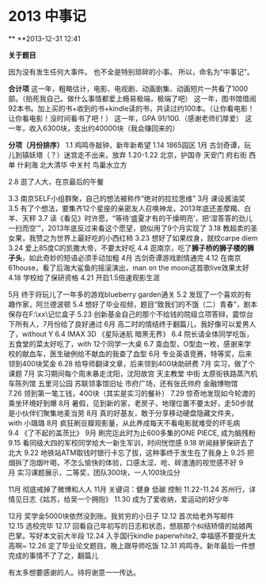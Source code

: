 # 2013 中事记


** **2013-12-31 12:41

**关于题目**

因为没有发生任何大事件。
也不全是特别琐碎的小事。
所以，命名为“中事记”。

**合计项**
这一年，粗略估计，电影、电视剧、动画剧集、动画短片一共看了1000部。（拍死我自己。做什么事情都爱上瘾易极端，极端了吧）
这一年，图书馆借阅92本书。加上买的书+收到的书+kindle读的书，共读过约100本。（让你看电影！让你看电影！没时间看书了吧！）
这一年，GPA 91/100.（感谢老师们厚爱）
这一年，收入6300块，支出约40000块（我会赚回来的）

**分项（月份排序）**
1.1 鸡鸣寺敲钟，新年新希望
1.14 1865园区
1月 古剑奇谭，玩儿到镇妖塔（？）迷宫走不出来，放弃
1.20-1.22 北京，护国寺 天安门 府右街 西单 什刹海 北大清华 中关村 鸟巢水立方

2.8 逛了人大，在京最后的午餐

3.3 南京SELF小组群聚，自己的想法被称作“绝对的拉拉思维”
3月 课设酱油奖
3.5 有了个想法，要集齐12个星座的亲密友人召唤神龙，2013年底还差摩羯、白羊、天秤
3.7 读《看见》时许愿，“等待‘盛夏才有的干燥明亮’，把‘湿答答的劲儿一扫而空’”，2013年底反过来看这个愿望，貌似用了9个月实现了
3.18 教超卖的圣女果，我赞之为世界上最好吃的小西红柿
3.23 想好了如果纹身，就纹carpe diem
3.24 爱上85度C的凯撒大帝，不要太好吃
4.4 逛南京，吃了**狮子桥的狮子楼的狮子头**，如此奇妙的短语必须手动加粗
4月 古剑奇谭游戏剧情通完
4.12 在南京61house，看了后海大鲨鱼的摇滚演出，man on the moon这首歌live效果太好
4.18 学校给了保研资格
4.21 开启1.5倍速观影生涯

5月 终于将玩儿了一年多的游戏blueberry garden通关
5.2 发现了一个喜欢的有趣作家，阿兰德波顿
5.4 想好了毕业视频，题目“致我们的不饿（二）青春”，剧本保存在F:\xx\记忆盒子
5.23 创新基金自己的那个不给钱的院级立项答辩，震惊台下所有人，7月份给了良好通过
6月 高二时的情结终于翻篇儿，我好像可以爱男人了，without Y
6.4 IMAX 3D 《星际迷航 暗黑无界》
6.4 院长请全体同学吃饭，五食堂的菜太好吃了，with 12个同学一大桌
6.7 查血型，O型血一枚，感谢来学校的献血车，医生破例给不献血的我查了血型
6月 专业英语竞赛，特等奖，后来领到400块奖金
6.28 给导师翻译文章，后来领到400块助研费
7月 实习，做了个课题
7月 实习期间每个周末暴走沈阳，沈阳故宫 天主教堂 中街 太原街铁路蒸汽机车陈列馆 五里河公园 苏联领事馆旧址 市府广场，还有张氏帅府 金融博物馆
7.26 领到第一笔工钱，400块（其实是实习的餐补）
7.29 惊奇地发现如今轮渡的乘坐环境好到爆
8月 暑假，见到新的家，老房子，地理位置不要太好，走50步就是小伙伴们聚集地麦当劳
8月 真的好基友，敢于分享移动硬盘隐藏文件夹，with 小璐璐
8月 疯狂刷豆瓣观影量，从此养成每天不看电影就难受的坏毛病
9.4 《了不起的盖茨比》
9月 刷完迄此时为止600多集的ONE PIECE, 成为脑残粉
9.15 看同级大四的军校同学给大一新生军训，时间恍惚感
9.18 听闻赫萝保研去了北大
9.22 地铁站ATM取钱时银行卡忘了拔，这种事终于发生在了我身上
9.25 把烟拆了泡烟叶喝，不怎么愉快的体验，口感太涩、呛、碎渣渣的视觉感不好
9月 实习课题展示，二等奖，团队300块，一人100块瓜分

11月 彻底戒掉了微博和人人
11月 关键词：健身 低碳 控制
11.22-11.24 苏州行，详情见日志《姑苏，给吴一个拥抱》
11.30 成为了爱收纳，爱运动的好少年

12月 奖学金5000块依然没到账。我贫穷的小日子
12.12 首次给老外写邮件
12.15 选校完毕
12.17 回看自己年初写的日志和状态，想扇那个纠结矫情的姑娘两巴掌。写好本文前大半段
12.24 入手国行kindle paperwhite2, 幸福感不要提升太高啊~
12.26 定了毕业论文题目。晚上跟导师吃饭
12.31 鸡鸣寺。新年最后一件想完成的事情不了了之，翻篇儿

有太多想要感谢的人。待将谢意一一传达。

